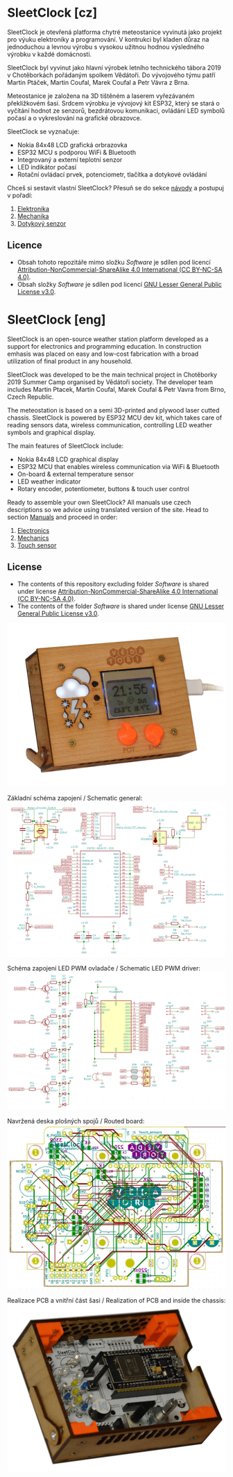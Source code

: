 # SleetClock [cz]
SleetClock je otevřená platforma chytré meteostanice vyvinutá jako projekt pro výuku elektroniky a programování. V kontrukci byl kladen důraz na jednoduchou a levnou výrobu s vysokou užitnou hodnou výsledného výrobku v každé domácnosti.

SleetClock byl vyvinut jako hlavní výrobek letního technického tábora 2019 v Chotěborkách pořádaným spolkem Vědátoři.
Do vývojového týmu patří Martin Ptáček, Martin Coufal, Marek Coufal a Petr Vávra z Brna.

Meteostanice je založena na 3D tištěném a laserem vyřezávaném překližkovém šasi. Srdcem výrobku je vývojový kit ESP32, který se stará o vyčítání hodnot ze senzorů, bezdrátovou komunikaci, ovládání LED symbolů počasí a o vykreslování na grafické obrazovce.

SleetClock se vyznačuje:
* Nokia 84x48 LCD grafická orbrazovka
* ESP32 MCU s podporou WiFi & Bluetooth
* Integrovaný a externí teplotní senzor
* LED indikátor počasí
* Rotační ovládací prvek, potenciometr, tlačítka a dotykové ovládání

Chceš si sestavit vlastní SleetClock? Přesuň se do sekce [návody](Manuals) a postupuj v pořadí:
1. [Elektronika](Manuals/SleetClock_electronics_cz.md)
1. [Mechanika](Manuals/SleetClock_mechanics_cz.md)
1. [Dotykový senzor](Manuals/SleetClock_touchSensor_cz.md)

## Licence
* Obsah tohoto repozitáře mimo složku *Software* je sdílen pod licencí [Attribution-NonCommercial-ShareAlike 4.0 International (CC BY-NC-SA 4.0)](https://creativecommons.org/licenses/by-nc-sa/4.0/).
* Obsah složky *Software* je sdílen pod licencí [GNU Lesser General Public License v3.0](https://www.gnu.org/licenses/lgpl-3.0.en.html).

# SleetClock [eng]
SleetClock is an open-source weather station platform developed as a support for electronics and programming education. In construction emhasis was placed on easy and low-cost fabrication with a broad utilization of final product in any household.

SleetClock was developed to be the main technical project in Chotěborky 2019 Summer Camp organised by Vědátoři society.
The developer team includes Martin Ptacek, Martin Coufal, Marek Coufal & Petr Vavra from Brno, Czech Republic.

The meteostation is based on a semi 3D-printed and plywood laser cutted chassis. SleetClock is powered by ESP32 MCU dev kit, which takes care of reading sensors data, wireless communication, controlling LED weather symbols and graphical display.

The main features of SleetClock include:
* Nokia 84x48 LCD graphical display
* ESP32 MCU that enables wireless communication via WiFi & Bluetooth
* On-board & external temperature sensor
* LED weather indicator
* Rotary encoder, potentiometer, buttons & touch user control

Ready to assemble your own SleetClock? All manuals use czech descriptions so we advice using translated version of the site. Head to section [Manuals](Manuals) and proceed in order:
1. [Electronics](Manuals/SleetClock_electronics_cz.md)
1. [Mechanics](Manuals/SleetClock_mechanics_cz.md)
1. [Touch sensor](Manuals/SleetClock_touchSensor_cz.md)

## License
* The contents of this repository excluding folder *Software* is shared under license [Attribution-NonCommercial-ShareAlike 4.0 International (CC BY-NC-SA 4.0)](https://creativecommons.org/licenses/by-nc-sa/4.0/).
* The contents of the folder *Software* is shared under license [GNU Lesser General Public License v3.0](https://www.gnu.org/licenses/lgpl-3.0.en.html).

![alt](Figures/SleetClock_frontView.png)

Základní schéma zapojení / Schematic general:\
![alt](Figures/SleetClock_electronics_schematic.png)

Schéma zapojení LED PWM ovladače / Schematic LED PWM driver:\
![alt](Figures/SleetClock_electronics_schematic2.png)

Navržená deska plošných spojů / Routed board:\
![alt](Figures/SleetClock_electronics_board.png)

Realizace PCB a vnitřní část šasi / Realization of PCB and inside the chassis:\
![alt](Manuals/SupportFiles/dsc_0311-min.png)